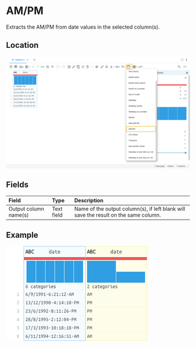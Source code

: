 # AM/PM
Extracts the AM/PM from date values in the selected column(s).
## Location
![AM/PM on the interface](../../docs/screenshots/location/date_extract_ampm.png)
## Fields
| Field | Type | Description |
| :--- | :--- | :--- |
| Output column name(s) | Text field | Name of the output column(s), if left blank will save the result on the same column. |
## Example
![AM/PM example](../../docs/screenshots/table/date_extract_ampm.png)